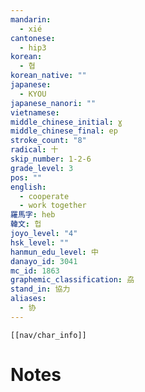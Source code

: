 ```yaml
---
mandarin:
  - xié
cantonese:
  - hip3
korean:
  - 협
korean_native: ""
japanese:
  - KYOU
japanese_nanori: ""
vietnamese:
middle_chinese_initial: ɣ
middle_chinese_final: ep
stroke_count: "8"
radical: 十
skip_number: 1-2-6
grade_level: 3
pos: ""
english:
  - cooperate
  - work together
羅馬字: heb
韓文: 헙
joyo_level: "4"
hsk_level: ""
hanmun_edu_level: 中
danayo_id: 3041
mc_id: 1863
graphemic_classification: 劦
stand_in: 協力
aliases:
  - 协
---
```

```meta-bind-embed
[[nav/char_info]]
```

# Notes
